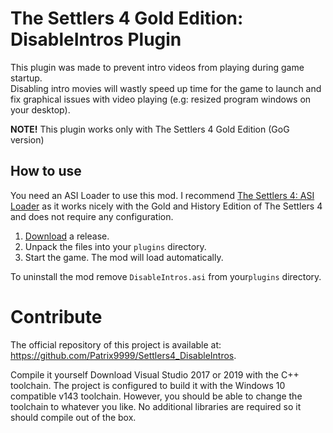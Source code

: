 # The Settlers 4 Gold Edition: DisableIntros Plugin

This plugin was made to prevent intro videos from playing during game startup.  
Disabling intro movies will wastly speed up time for the game to launch and fix graphical issues with video playing (e.g: resized program windows on your desktop).  

**NOTE!** This plugin works only with The Settlers 4 Gold Edition (GoG version)

## How to use

You need an ASI Loader to use this mod. I recommend [The Settlers 4: ASI Loader](https://github.com/nyfrk/Settlers4-ASI-Loader) as it works nicely with the Gold and History Edition of The Settlers 4 and does not require any configuration. 

1. [Download](https://github.com/Patrix9999/Settlers4-DisableIntros/releases) a release.
2. Unpack the files into your `plugins` directory.
3. Start the game. The mod will load automatically.

To uninstall the mod remove `DisableIntros.asi` from your`plugins` directory. 

# Contribute

The official repository of this project is available at: https://github.com/Patrix9999/Settlers4_DisableIntros.

Compile it yourself
Download Visual Studio 2017 or 2019 with the C++ toolchain. The project is configured to build it with the Windows 10 compatible v143 toolchain. However, you should be able to change the toolchain to whatever you like. No additional libraries are required so it should compile out of the box.
